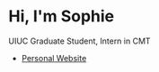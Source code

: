 # Hi, I'm Sophie
UIUC Graduate Student, Intern in CMT
- [Personal Website](https://chihyu0917.github.io/)

